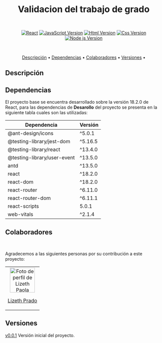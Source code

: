 <h1 align="center">
  <br>
  Validacion del trabajo de grado 
  <br>
</h1>
<br>
<p align="center">
        <a href="https://es.react.dev/" target="_new"> <i class="fab fa-java"></i>  <img src="https://img.shields.io/badge/React-v18-blue" alt="React"></a>
        <a href="https://lenguajejs.com/javascript/" target="_new"><img src="https://img.shields.io/badge/JavaScript-JavaScript-Orange" alt="JavaScript Version"></a>        
        <a href="https://developer.mozilla.org/es/docs/Web/HTML" target="_new"><img src="https://img.shields.io/badge/Html-Html-blue" alt="Html Version"></a>
        <a href="https://developer.mozilla.org/es/docs/Web/CSS" target="_new"><img src="https://img.shields.io/badge/Css-Css-green" alt="Css Version"></a>        
        <a href="https://nodejs.org/download/release/v16.19.1/" target="_new"><img src="https://img.shields.io/badge/Node.js-v16-green" alt="Node js Version"></a>       
</p>
<br>

<p align="center">
  <a href="#descripcion">Descripción</a> •
  <a href="#dependencias">Dependencias</a> •
  <a href="#colaboradores">Colaboradores</a> •
  <a href="#versiones">Versiones</a> •
</p>

## Descripción



## Dependencias

El proyecto base se encuentra desarrollado sobre la versión 18.2.0 de React, para las dependencias de __Desarollo__ del proyecto se presenta en la siguiente tabla cuales son las utilizadas:

| Dependencia | Versión |
| ----------- | ------- |
| @ant-design/icons |  ^5.0.1 |
| @testing-library/jest-dom | ^5.16.5 |
| @testing-library/react | ^13.4.0 |
| @testing-library/user-event | ^13.5.0 |
| antd | ^13.5.0 |
| react | ^18.2.0 |
| react-dom | ^18.2.0 |
| react-router | ^6.11.0 |
| react-router-dom | ^6.11.1 |
| react-scripts | 5.0.1 |
| web-vitals | ^2.1.4 |

## Colaboradores

<br>
  <p>Agradecemos a las siguientes personas por su contribución a este proyecto:</p>
  <div >
  <table>
  <tr>
    <td align="center">
      <a  target="_blank" href="https://github.com/Lizeth81"><img src="https://avatars.githubusercontent.com/u/106117150?s=400&u=2b3deae458191296f125184fd3d94dda94515c46&v=4" width="80px;" alt="Foto de perfil de Lizeth Paola Prado"/><br/><p><span>Lizeth Prado</span></p></a>
    </td>
  </table>

## Versiones

  [v0.0.1]() Versión inicial del proyecto.

